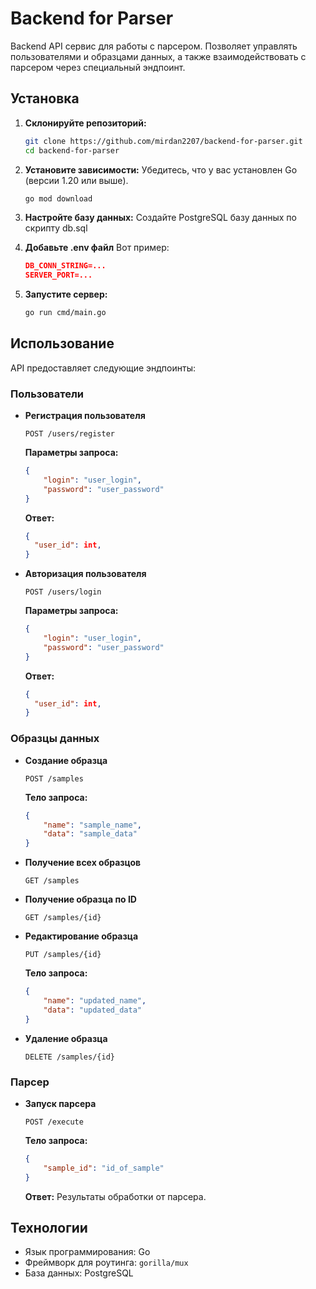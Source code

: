 # Backend for Parser

Backend API сервис для работы с парсером. Позволяет управлять пользователями и образцами данных, а также взаимодействовать с парсером через специальный эндпоинт.

## Установка

1. **Склонируйте репозиторий:**
   ```bash
   git clone https://github.com/mirdan2207/backend-for-parser.git
   cd backend-for-parser
   ```

2. **Установите зависимости:**
   Убедитесь, что у вас установлен Go (версии 1.20 или выше).
   ```bash
   go mod download
   ```

3. **Настройте базу данных:**
   Создайте PostgreSQL базу данных по скрипту db.sql

4. **Добавьте .env файл**
    Вот пример:
    ```json
    DB_CONN_STRING=...
    SERVER_PORT=...
    ```

5. **Запустите сервер:**
   ```bash
   go run cmd/main.go
   ```

## Использование

API предоставляет следующие эндпоинты:

### **Пользователи**
- **Регистрация пользователя**
  ```http
  POST /users/register
  ```
  **Параметры запроса:**
  ```json
  {
      "login": "user_login",
      "password": "user_password"
  }
  ```
  **Oтвет:**
  ```json
  {
    "user_id": int,
  }
  ```

- **Авторизация пользователя**
  ```http
  POST /users/login
  ```
  **Параметры запроса:**
  ```json
  {
      "login": "user_login",
      "password": "user_password"
  }
  ```
  **Oтвет:**
  ```json
  {
    "user_id": int,
  }
  ```

### **Образцы данных**
- **Создание образца**
  ```http
  POST /samples
  ```
  **Тело запроса:**
  ```json
  {
      "name": "sample_name",
      "data": "sample_data"
  }
  ```

- **Получение всех образцов**
  ```http
  GET /samples
  ```

- **Получение образца по ID**
  ```http
  GET /samples/{id}
  ```

- **Редактирование образца**
  ```http
  PUT /samples/{id}
  ```
  **Тело запроса:**
  ```json
  {
      "name": "updated_name",
      "data": "updated_data"
  }
  ```

- **Удаление образца**
  ```http
  DELETE /samples/{id}
  ```

### **Парсер**
- **Запуск парсера**
  ```http
  POST /execute
  ```
  **Тело запроса:**
  ```json
  {
      "sample_id": "id_of_sample"
  }
  ```
  **Ответ:** Результаты обработки от парсера.

## Технологии
- Язык программирования: Go
- Фреймворк для роутинга: `gorilla/mux`
- База данных: PostgreSQL

